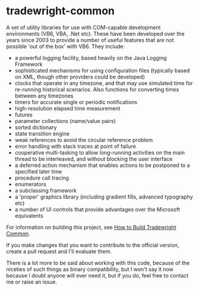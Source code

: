 # tradewright-common
A set of utility libraries for use with COM-capable development environments
(VB6, VBA, .Net etc). These have been developed over the years since 2003 to provide
a number of useful features that are not possible 'out of the box' with VB6. They include:

* a powerful logging facility, based heavily on the Java Logging Framework
* sophisticated mechanisms for using configuration files (typically based on XML, though
other providers could be developed)
* clocks that operate in any timezone, and that may use simulated time for re-running
historical scenarios. Also functions for converting times between any timezones
* timers for accurate single or periodic notifications
* high-resolution elapsed time measurement
* futures
* parameter collections (name/value pairs)
* sorted dictionary
* state transition engine
* weak references to avoid the circular reference problem
* error handling with stack traces at point of failure
* cooperative multi-tasking to allow long-running activities on the main thread to be
interleaved, and without blocking the user interface
* a deferred action mechanism that enables actions to be postponed to a specified later time
* procedure call tracing 
* enumerators
* a subclassing framework
* a 'proper' graphics library (including gradient fills, advanced typography etc)
* a number of UI controls that provide advantages over the Microsoft equivalents

For information on building this project, see
[How to Build Tradewright Common](HowToBuildTradewrightCommon.md).

If you make changes that you want to contribute to the official version, create a pull
request and I'll evaluate them.

There is a lot more to be said about working with this code, because of the niceties of
such things as binary compatibility, but I won't say it now because I doubt anyone will
ever need it, but if you do, feel free to contact me or raise an issue.

